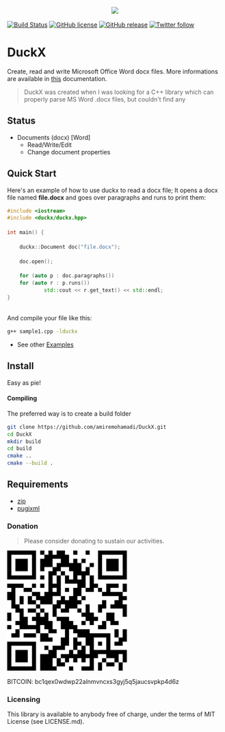 <p align="center"><img src="https://github.com/amiremohamadi/DuckX/blob/master/img/logo.png" width="380"></p>

[![Build Status](https://travis-ci.com/amiremohamadi/DuckX.svg?branch=master)](https://travis-ci.com/amiremohamadi/DuckX)
[![GitHub license](https://img.shields.io/github/license/amiremohamadi/duckx)](https://github.com/amiremohamadi/duckx/blob/master/LICENSE)
[![GitHub release](https://img.shields.io/github/v/release/amiremohamadi/duckx)](https://github.com/amiremohamadi/DuckX/releases)
[![Twitter follow](https://img.shields.io/twitter/follow/amiremohamadi?style=social)](https://twitter.com/amiremohamadi)


# DuckX

Create, read and write Microsoft Office Word docx files.
More informations are available in [this](https://duckx.readthedocs.io/en/latest/) documentation.


> DuckX was created when I was looking for a C++ library which can properly parse MS Word .docx files, but couldn't find any

## Status ##

- Documents (docx) [Word]
	- Read/Write/Edit
	- Change document properties

## Quick Start

Here's an example of how to use duckx to read a docx file; It opens a docx file named **file.docx** and goes over paragraphs and runs to print them:
```c++
#include <iostream>
#include <duckx/duckx.hpp>

int main() {

    duckx::Document doc("file.docx");   

    doc.open();

    for (auto p : doc.paragraphs())
	for (auto r : p.runs())
            std::cout << r.get_text() << std::endl;
}
```

<br/>
And compile your file like this:

```bash
g++ sample1.cpp -lduckx
```

* See other [Examples](https://github.com/amiremohamadi/DuckX/tree/master/samples)


## Install ##

Easy as pie!

#### Compiling

The preferred way is to create a build folder
```bash
git clone https://github.com/amiremohamadi/DuckX.git
cd DuckX
mkdir build
cd build
cmake ..
cmake --build .
```

## Requirements ##

- [zip](https://github.com/kuba--/zip)
- [pugixml](https://github.com/zeux/pugixml)


### Donation
> Please consider donating to sustain our activities.
<p align="left"><img src="img/btcqr.png" width="280"></p>

BITCOIN: bc1qex0wdwp22alnmvncxs3gyj5q5jaucsvpkp4d6z


### Licensing

This library is available to anybody free of charge, under the terms of MIT License (see LICENSE.md).
